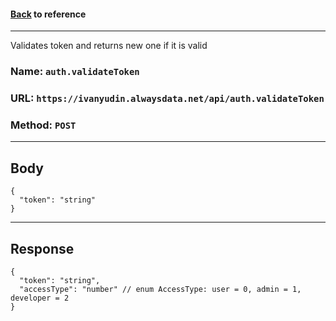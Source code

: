 #### [Back](../auth.md) to reference

---

Validates token and returns new one if it is valid


### Name: `auth.validateToken`
### URL: `https://ivanyudin.alwaysdata.net/api/auth.validateToken`
### Method: `POST`
---

## Body
```jsonc
{
  "token": "string"
}
```
---
## Response
```jsonc
{
  "token": "string",
  "accessType": "number" // enum AccessType: user = 0, admin = 1, developer = 2
}
```